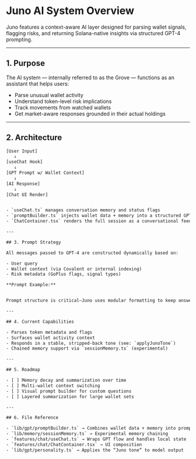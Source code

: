 # Juno AI System Overview

Juno features a context-aware AI layer designed for parsing wallet signals, flagging risks, and returning Solana-native insights via structured GPT-4 prompting.

---

## 1. Purpose

The AI system — internally referred to as the Grove — functions as an assistant that helps users:

- Parse unusual wallet activity  
- Understand token-level risk implications  
- Track movements from watched wallets  
- Get market-aware responses grounded in their actual holdings

---

## 2. Architecture

```txt
[User Input]
   ↓
[useChat Hook]
   ↓
[GPT Prompt w/ Wallet Context]
   ↓
[AI Response]
   ↓
[Chat UI Render]


- `useChat.ts` manages conversation memory and status flags  
- `promptBuilder.ts` injects wallet data + memory into a structured GPT input  
- `ChatContainer.tsx` renders the full session as a conversational feed  

---

## 3. Prompt Strategy

All messages passed to GPT-4 are constructed dynamically based on:

- User query  
- Wallet context (via Covalent or internal indexing)  
- Risk metadata (GoPlus flags, signal types)  

**Prompt Example:**


Prompt structure is critical—Juno uses modular formatting to keep answers grounded in real state.

---

## 4. Current Capabilities

- Parses token metadata and flags  
- Surfaces wallet activity context  
- Responds in a stable, stripped-back tone (see: `applyJunoTone`)  
- Chained memory support via `sessionMemory.ts` (experimental)

---

## 5. Roadmap

- [ ] Memory decay and summarization over time  
- [ ] Multi-wallet context switching  
- [ ] Visual prompt builder for custom questions  
- [ ] Layered summarization for large wallet sets  

---

## 6. File Reference

- `lib/gpt/promptBuilder.ts` → Combines wallet data + memory into prompt format  
- `lib/memory/sessionMemory.ts` → Experimental memory chaining  
- `features/chat/useChat.ts` → Wraps GPT flow and handles local state  
- `features/chat/ChatContainer.tsx` → UI composition  
- `lib/gpt/personality.ts` → Applies the “Juno tone” to model output
